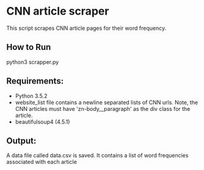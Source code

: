 # CNN article scraper

This script scrapes CNN article pages for their word frequency.

## How to Run

python3 scrapper.py

## Requirements:

* Python 3.5.2
* website_list file contains a newline separated lists of CNN urls. Note, the CNN articles must have 'zn-body__paragraph' as the div class for the article.
* beautifulsoup4 (4.5.1)

## Output:

A data file called data.csv is saved. It contains a list of word frequencies associated with each article